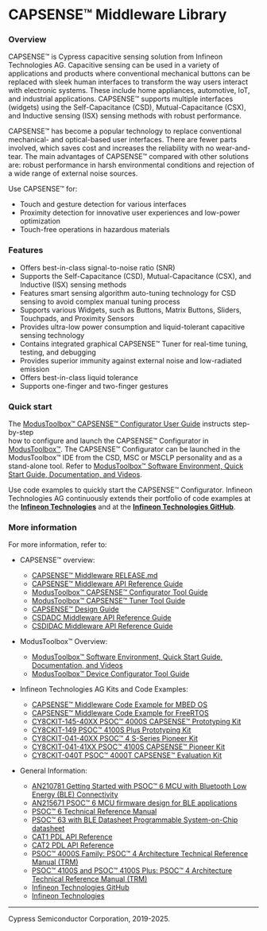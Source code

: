 # CAPSENSE™ Middleware Library

### Overview
CAPSENSE™ is Cypress capacitive sensing solution from Infineon Technologies AG. Capacitive sensing can be used in a variety of applications and products where 
conventional mechanical buttons can be replaced with sleek human interfaces to transform the way users interact with electronic systems. 
These include home appliances, automotive, IoT, and industrial applications. CAPSENSE™ supports multiple interfaces (widgets) using the Self-Capacitance (CSD), 
Mutual-Capacitance (CSX), and Inductive sensing (ISX) sensing methods with robust performance.

CAPSENSE™ has become a popular technology to replace conventional mechanical- and optical-based user interfaces. There are fewer parts involved, 
which saves cost and increases the reliability with no wear-and-tear. The main advantages of CAPSENSE™ compared with other solutions are: 
robust performance in harsh environmental conditions and rejection of a wide range of external noise sources.

Use CAPSENSE™ for:
* Touch and gesture detection for various interfaces
* Proximity detection for innovative user experiences and low-power optimization
* Touch-free operations in hazardous materials

### Features
* Offers best-in-class signal-to-noise ratio (SNR)
* Supports the Self-Capacitance (CSD), Mutual-Capacitance (CSX), and Inductive (ISX) sensing methods
* Features smart sensing algorithm auto-tuning technology for CSD sensing to avoid complex manual tuning process
* Supports various Widgets, such as Buttons, Matrix Buttons, Sliders, Touchpads, and Proximity Sensors
* Provides ultra-low power consumption and liquid-tolerant capacitive sensing technology
* Contains integrated graphical CAPSENSE™ Tuner for real-time tuning, testing, and debugging
* Provides superior immunity against external noise and low-radiated emission
* Offers best-in-class liquid tolerance
* Supports one-finger and two-finger gestures

### Quick start
The [ModusToolbox™ CAPSENSE™ Configurator User Guide](www.infineon.com/ModusToolboxCapSenseConfig) instructs step-by-step  
how to configure and launch the CAPSENSE™ Configurator in [ModusToolbox™](https://www.infineon.com/cms/en/design-support/tools/sdk/modustoolbox-software). 
The CAPSENSE™ Configurator can be launched in the ModusToolbox™ IDE from the CSD, MSC or MSCLP personality and as a stand-alone tool. Refer to [ModusToolbox™ Software Environment, Quick Start Guide, Documentation, and Videos](https://www.infineon.com/cms/en/design-support/tools/sdk/modustoolbox-software/).

Use code examples to quickly start the CAPSENSE™ Configurator. Infineon Technologies AG continuously extends their portfolio of code examples at the <a href="http:/\/www.infineon.com"><b>Infineon Technologies</b></a> and at the <a href="https:/\/github.com/Infineon"><b> Infineon Technologies GitHub</b></a>.

### More information
For more information, refer to:
* CAPSENSE™ overview:
  * [CAPSENSE™ Middleware RELEASE.md](./RELEASE.md)
  * [CAPSENSE™ Middleware API Reference Guide](https://infineon.github.io/capsense/capsense_api_reference_manual/html/index.html)
  * [ModusToolbox™ CAPSENSE™ Configurator Tool Guide](www.infineon.com/ModusToolboxCapSenseConfig)
  * [ModusToolbox™ CAPSENSE™ Tuner Tool Guide](www.infineon.com/ModusToolboxCapSenseTuner)
  * [CAPSENSE™ Design Guide](https://www.infineon.com/dgdl/Infineon-AN85951_PSoC_4_and_PSoC_6_MCU_CapSense_Design_Guide-ApplicationNotes-v27_00-EN.pdf?fileId=8ac78c8c7cdc391c017d0723535d4661)
  * [CSDADC Middleware API Reference Guide](https://infineon.github.io/csdadc/csdadc_api_reference_manual/html/index.html)
  * [CSDIDAC Middleware API Reference Guide](https://infineon.github.io/csdidac/csdidac_api_reference_manual/html/index.html)

* ModusToolbox™ Overview:
  * [ModusToolbox™ Software Environment, Quick Start Guide, Documentation, and Videos](https://www.infineon.com/cms/en/design-support/tools/sdk/modustoolbox-software)
  * [ModusToolbox™ Device Configurator Tool Guide](https://www.infineon.com/ModusToolboxDeviceConfig)

* Infineon Technologies AG Kits and Code Examples:
  * [CAPSENSE™ Middleware Code Example for MBED OS](https://github.com/Infineon/mbed-os-example-capsense)
  * [CAPSENSE™ Middleware Code Example for FreeRTOS](https://github.com/Infineon/mtb-example-psoc6-emwin-eink-freertos)
  * [CY8CKIT-145-40XX PSOC™ 4000S CAPSENSE™ Prototyping Kit](https://www.infineon.com/cms/en/product/evaluation-boards/cy8ckit-145-40xx/)
  * [CY8CKIT-149 PSOC™ 4100S Plus Prototyping Kit](https://www.infineon.com/cms/en/product/evaluation-boards/cy8ckit-149/)
  * [CY8CKIT-041-40XX PSOC™ 4 S-Series Pioneer Kit](https://www.infineon.com/dgdl/Infineon-CY8CKIT-041-40XX_PSoC_4_S-Series_Pioneer_Kit_Quick_Start_Guide-UserManual-v01_00-EN.pdf?fileId=8ac78c8c7d0d8da4017d0efc44781263)
  * [CY8CKIT-041-41XX PSOC™ 4100S CAPSENSE™ Pioneer Kit](https://www.infineon.com/cms/en/product/evaluation-boards/cy8ckit-041-41xx/)
  * [CY8CKIT-040T PSOC™ 4000T CAPSENSE™ Evaluation Kit](https://www.infineon.com/cms/en/product/evaluation-boards/cy8ckit-040t/)

* General Information:
  * [AN210781 Getting Started with PSOC™ 6 MCU with Bluetooth Low Energy (BLE) Connectivity](https://www.infineon.com/dgdl/Infineon-AN210781_Getting_Started_with_PSoC_6_MCU_with_Bluetooth_Low_Energy_(BLE)_Connectivity_on_PSoC_Creator-ApplicationNotes-v05_00-EN.pdf?fileId=8ac78c8c7cdc391c017d0d311f536528)
  * [AN215671 PSOC&trade; 6 MCU firmware design for BLE applications](https://www.infineon.com/cms/en/search.html#!term=AN215671&view=downloads)
  * [PSOC™ 6 Technical Reference Manual](https://www.infineon.com/dgdl/Infineon-PSoC_6_MCU_PSoC_63_with_BLE_Architecture_Technical_Reference_Manual-AdditionalTechnicalInformation-v11_00-EN.pdf?fileId=8ac78c8c7d0d8da4017d0f946fea01ca)
  * [PSOC™ 63 with BLE Datasheet Programmable System-on-Chip datasheet](https://www.infineon.com/dgdl/Infineon-PSoC_6_MCU_PSoC_63_with_BLE_Datasheet_Programmable_System-on-Chip_(PSoC)-DataSheet-v16_00-EN.pdf?fileId=8ac78c8c7d0d8da4017d0ee4efe46c37)
  * [CAT1 PDL API Reference](https://infineon.github.io/mtb-pdl-cat1/pdl_api_reference_manual/html/index.html)
  * [CAT2 PDL API Reference](https://infineon.github.io/mtb-pdl-cat2/pdl_api_reference_manual/html/index.html)
  * [PSOC™ 4000S Family: PSOC™ 4 Architecture Technical Reference Manual (TRM)](https://www.infineon.com/dgdl/Infineon-PSoC_4000S_Family_PSoC_4_Architecture_Technical_Reference_Manual_(TRM)-AdditionalTechnicalInformation-v04_00-EN.pdf?fileId=8ac78c8c7d0d8da4017d0f915c737eb7)
  * [PSOC™ 4100S and PSOC™ 4100S Plus: PSOC™ 4 Architecture Technical Reference Manual (TRM)](https://www.infineon.com/dgdl/Infineon-PSoC_4100S_and_PSoC_4100S_Plus_PSoC_4_Architecture_TRM-AdditionalTechnicalInformation-v12_00-EN.pdf?fileId=8ac78c8c7d0d8da4017d0f9433460188)
  * [Infineon Technologies GitHub](https://github.com/Infineon)
  * [Infineon Technologies](http://www.infineon.com)

---
Cypress Semiconductor Corporation, 2019-2025.
